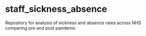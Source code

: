 # staff_sickness_absence
Repository for analysis of sickness and absence rates across NHS comparing pre and post pandemic
